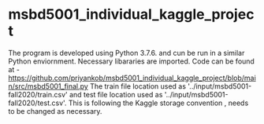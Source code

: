 # msbd5001_individual_kaggle_project
The program is developed using Python 3.7.6. and cun be run in a similar Python enviornment. Necessary libararies are imported.
Code can be found at - https://github.com/priyankob/msbd5001_individual_kaggle_project/blob/main/src/msbd5001_final.py
The train file location used as '../input/msbd5001-fall2020/train.csv' and test file location used as '../input/msbd5001-fall2020/test.csv'.
This is following the Kaggle storage convention , needs to be changed as necessary.
